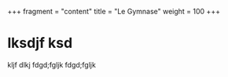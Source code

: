 +++
fragment = "content"
title = "Le Gymnase"
weight = 100
+++


# lksdjf ksd
kljf dlkj
fdgd;fgljk 
fdgd;fgljk 
